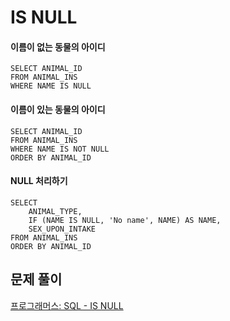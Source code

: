 # IS NULL

#### 이름이 없는 동물의 아이디

```mysql
SELECT ANIMAL_ID
FROM ANIMAL_INS
WHERE NAME IS NULL
```

 

#### 이름이 있는 동물의 아이디

```mysql
SELECT ANIMAL_ID
FROM ANIMAL_INS
WHERE NAME IS NOT NULL
ORDER BY ANIMAL_ID
```

 

#### NULL 처리하기

```mysql
SELECT
    ANIMAL_TYPE,
    IF (NAME IS NULL, 'No name', NAME) AS NAME,
    SEX_UPON_INTAKE
FROM ANIMAL_INS
ORDER BY ANIMAL_ID
```



## 문제 풀이

[프로그래머스: SQL - IS NULL](https://dirmathfl.tistory.com/306)

